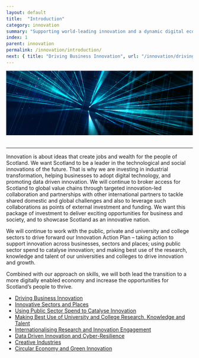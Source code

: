```yaml
---
layout: default
title:  "Introduction"
category: innovation
summary: "Supporting world-leading innovation and a dynamic digital economy."
index: 1
parent: innovation
permalink: /innovation/introduction/
next: { title: "Driving Business Innovation", url: "/innovation/driving-business-innovation/" }
---
```


![A light show](/assets/images/pageimages/innovation.jpg)  
<br>
<hr>

Innovation is about ideas that create jobs and wealth for the people of Scotland. We want Scotland to be a leader in the technological and social innovations of the future.  That is why we are investing in industrial transformation, helping businesses to adopt digital technology, and promoting data driven innovation. We will continue to broker access for Scotland to global value chains through targeted innovation-led collaboration and partnerships with other international partners to tackle shared domestic and global challenges and also to leverage such collaborations as points of external investment and funding. We want this package of investment to deliver exciting opportunities for business and society, and to showcase Scotland as an innovative nation.

We will continue to work with the public, private and university and college sectors to drive forward our Innovation Action Plan – taking action to support innovation across businesses, sectors and places; using public sector spend to catalyse innovation; and making best use of the research, knowledge and talent of our universities and colleges to drive innovation and growth. 

Combined with our approach on skills, we will both lead the transition to a more digitally enabled economy and increase the opportunities for Scotland’s people to thrive.


* [Driving Business Innovation](/innovation/driving-business-innovation/)
* [Innovative Sectors and Places](/innovation/sectors-and-places/)
* [Using Public Sector Spend to Catalyse Innovation](/innovation/public-sector/)
* [Making Best Use of University and College Research, Knowledge and Talent](/innovation/university-research/)
* [Internationalising Research and Innovation Engagement](/innovation/internationalising-research/)
* [Data Driven Innovation and Cyber-Resilience](/innovation/data-driven/)
* [Creative Industries](/innovation/creative-industries/)
* [Circular Economy and Green Innovation](/innovation/circular-economy/)


